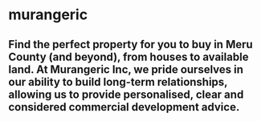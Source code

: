 # murangeric
## Find the perfect property for you to buy in Meru County (and beyond), from houses to available land. At Murangeric Inc, we pride ourselves in our ability to build long-term relationships, allowing us to provide personalised, clear and considered commercial development advice.
